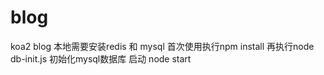 # blog
koa2 blog
本地需要安装redis 和 mysql 首次使用执行npm install  再执行node db-init.js 初始化mysql数据库 启动 node start
